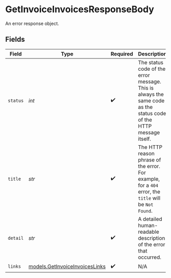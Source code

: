 # GetInvoiceInvoicesResponseBody

An error response object.


## Fields

| Field                                                                                                             | Type                                                                                                              | Required                                                                                                          | Description                                                                                                       | Example                                                                                                           |
| ----------------------------------------------------------------------------------------------------------------- | ----------------------------------------------------------------------------------------------------------------- | ----------------------------------------------------------------------------------------------------------------- | ----------------------------------------------------------------------------------------------------------------- | ----------------------------------------------------------------------------------------------------------------- |
| `status`                                                                                                          | *int*                                                                                                             | :heavy_check_mark:                                                                                                | The status code of the error message. This is always the same code as the status code of the HTTP message itself. | 404                                                                                                               |
| `title`                                                                                                           | *str*                                                                                                             | :heavy_check_mark:                                                                                                | The HTTP reason phrase of the error. For example, for a `404` error, the `title` will be `Not Found`.             | Not Found                                                                                                         |
| `detail`                                                                                                          | *str*                                                                                                             | :heavy_check_mark:                                                                                                | A detailed human-readable description of the error that occurred.                                                 | The resource does not exist                                                                                       |
| `links`                                                                                                           | [models.GetInvoiceInvoicesLinks](../models/getinvoiceinvoiceslinks.md)                                            | :heavy_check_mark:                                                                                                | N/A                                                                                                               |                                                                                                                   |